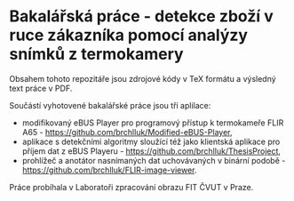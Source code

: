 # Bakalářská práce - detekce zboží v ruce zákazníka pomocí analýzy snímků z termokamery

Obsahem tohoto repozitáře jsou zdrojové kódy v TeX formátu a výsledný text práce v PDF.

Součástí vyhotovené bakalářské práce jsou tři aplilace:
* modifikovaný eBUS Player pro programový přístup k termokameře FLIR A65 - https://github.com/brchlluk/Modified-eBUS-Player,
* aplikace s detekčními algoritmy sloužící též jako klientská aplikace pro příjem dat z eBUS Playeru - https://github.com/brchlluk/ThesisProject,
* prohlížeč a anotátor nasnímaných dat uchovávaných v binární podobě - https://github.com/brchlluk/FLIR-image-viewer.

Práce probíhala v Laboratoři zpracování obrazu FIT ČVUT v Praze.
